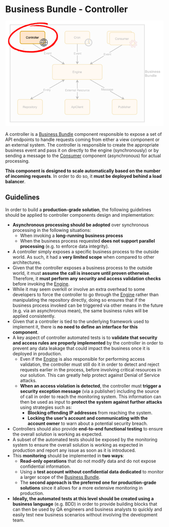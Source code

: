 # Business Bundle - Controller
![Business Bundle - Controller](../images/BusinessBundle-Controller.png)

A controller is a [Business Bundle](Overview.md) component responsible to expose a set of API endpoints to handle requests coming from either a view component or an external system. The controller is responsible to create the appropriate business event and pass it on directly to the engine (synchronously) or by sending a message to the [Consumer](Consumer.md) component (asynchronous) for actual processing.

**This component is designed to scale automatically based on the number of incoming requests**. In order to do so, it **must be deployed behind a load balancer**.

## Guidelines
In order to build a **production-grade solution**, the following guidelines should be applied to controller components design and implementation:

- **Asynchronous processing should be adopted** over synchronous processing in the following situations: 
   - When invoking a **long-running business process** 
   - When the business process requested **does not support parallel processing** (e.g. to enforce data integrity).
- A controller simply exposes a specific business process to the outside world. As such, it had a **very limited scope** when compared to other architectures.
- Given that the controller exposes a business process to the outside world, it must **assume the call is insecure until proven otherwise**. Therefore, it **must perform any security and access validation checks** before invoking the [Engine](Engine.md).
- While it may seem overkill or involve an extra overhead to some developers to force the controller to go through the [Engine](Engine.md) rather than manipulating the repository directly, doing so ensures that if the business process invoked can be triggered via other means in the future (e.g. via an asynchronous mean), the same business rules will be applied consistently.
- Given that a controller is tied to the underlying framework used to implement it, there is **no need to define an interface for this component**.
- A key aspect of controller automated tests is to **validate that security and access rules are properly implemented** by the controller in order to prevent any data leakage that could impact the business once it is deployed in production.
   - Even if the [Engine](Engine.md) is also responsible for performing access validation, the controller must still do it in order to detect and reject requests earlier in the process, before involving critical resources in our solution. This can greatly help protect against Denial of Service attacks.
   - **When an access violation is detected**, the controller must **trigger a security exception message** (via a publisher) including the source of call in order to reach the monitoring system. This information can then be used as input to **protect the system against further attacks** using strategies such as:
      - **Blocking offending IP addresses** from reaching the system.
      - **Locking the user’s account and communicating with the account owner** to warn about a potential security breach.
- Controllers should also provide **end-to-end functional testing** to ensure the overall solution is working as expected. 
- A subset of the automated tests should be exposed by the monitoring system to ensure the overall solution is working as expected in production and report any issue as soon as it is introduced. 
- This **monitoring** should be implemented in **two ways**:
   - **Read-only operations** that do not modify data and do not expose confidential information.
   - Using a **test account without confidential data dedicated** to monitor a larger scope of the [Business Bundle](Overview.md).
   - The **second approach is the preferred one for production-grade solutions** since it allows for a more extensive monitoring in production.
- **Ideally, the automated tests at this level should be created using a business language** (e.g. BDD) in order to provide building blocks that can then be used by QA engineers and business analysts to quickly and easily test new business scenarios without involving the development team.
